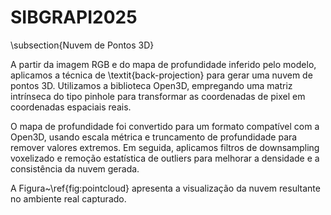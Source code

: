 # SIBGRAPI2025

\subsection{Nuvem de Pontos 3D}

A partir da imagem RGB e do mapa de profundidade inferido pelo modelo, aplicamos a técnica de \textit{back-projection} para gerar uma nuvem de pontos 3D. Utilizamos a biblioteca Open3D, empregando uma matriz intrínseca do tipo pinhole para transformar as coordenadas de pixel em coordenadas espaciais reais.

O mapa de profundidade foi convertido para um formato compatível com a Open3D, usando escala métrica e truncamento de profundidade para remover valores extremos. Em seguida, aplicamos filtros de downsampling voxelizado e remoção estatística de outliers para melhorar a densidade e a consistência da nuvem gerada.

A Figura~\ref{fig:pointcloud} apresenta a visualização da nuvem resultante no ambiente real capturado.
